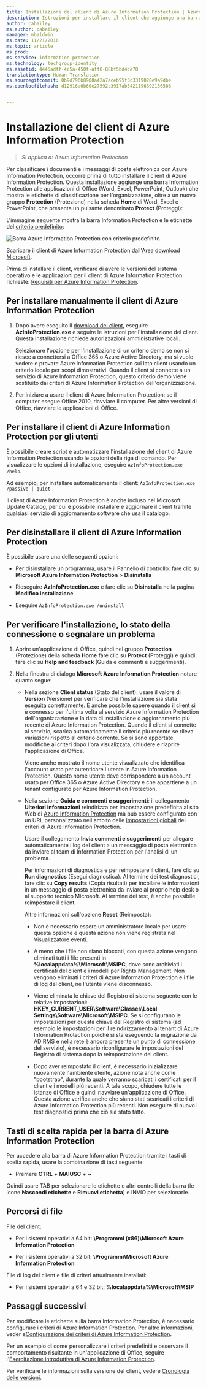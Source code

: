 ```yaml
---
title: Installazione del client di Azure Information Protection | Azure Information Protection
description: Istruzioni per installare il client che aggiunge una barra di protezione delle informazioni alle applicazioni di Office in modo che sia possibile selezionare le etichette di classificazione per i documenti e i messaggi di posta elettronica.
author: cabailey
ms.author: cabailey
manager: mbaldwin
ms.date: 11/21/2016
ms.topic: article
ms.prod: 
ms.service: information-protection
ms.technology: techgroup-identity
ms.assetid: 4445adff-4c5a-450f-aff8-88bf5bd4ca78
translationtype: Human Translation
ms.sourcegitcommit: 0b9d796b8908a42a7aceb95f3c3319028e9a9dbe
ms.openlocfilehash: d12916a0b60e27592c3917ab5421196392156506


---
```


# <a name="installing-the-azure-information-protection-client"></a>Installazione del client di Azure Information Protection

>*Si applica a: Azure Information Protection*

Per classificare i documenti e i messaggi di posta elettronica con Azure Information Protection, occorre prima di tutto installare il client di Azure Information Protection. Questa installazione aggiunge una barra Information Protection alle applicazioni di Office (Word, Excel, PowerPoint, Outlook) che mostra le etichette di classificazione per l'organizzazione, oltre a un nuovo gruppo **Protection** (Protezione) nella scheda **Home** di Word, Excel e PowerPoint, che presenta un pulsante denominato **Protect** (Proteggi):

L'immagine seguente mostra la barra Information Protection e le etichette del [criterio predefinito](../deploy-use/configure-policy-default.md):

![Barra Azure Information Protection con criterio predefinito](../media/info-protect-bar-default.png)

Scaricare il client di Azure Information Protection dall'[Area download Microsoft](https://www.microsoft.com/en-us/download/details.aspx?id=53018).

Prima di installare il client, verificare di avere le versioni del sistema operativo e le applicazioni per il client di Azure Information Protection richieste: [Requisiti per Azure Information Protection](../get-started/requirements-azure-rms.md).


## <a name="to-install-the-azure-information-protection-client-manually"></a>Per installare manualmente il client di Azure Information Protection

1. Dopo avere eseguito il [download del client](https://www.microsoft.com/en-us/download/details.aspx?id=53018), eseguire **AzInfoProtection.exe** e seguire le istruzioni per l'installazione del client. Questa installazione richiede autorizzazioni amministrative locali.

    Selezionare l'opzione per l'installazione di un criterio demo se non si riesce a connettersi a Office 365 o Azure Active Directory, ma si vuole vedere e provare Azure Information Protection sul lato client usando un criterio locale per scopi dimostrativi. Quando il client si connette a un servizio di Azure Information Protection, questo criterio demo viene sostituito dai criteri di Azure Information Protection dell'organizzazione. 

2. Per iniziare a usare il client di Azure Information Protection: se il computer esegue Office 2010, riavviare il computer. Per altre versioni di Office, riavviare le applicazioni di Office.

## <a name="to-install-the-azure-information-protection-client-for-users"></a>Per installare il client di Azure Information Protection per gli utenti

È possibile creare script e automatizzare l'installazione del client di Azure Information Protection usando le opzioni della riga di comando. Per visualizzare le opzioni di installazione, eseguire `AzInfoProtection.exe /help`.

Ad esempio, per installare automaticamente il client: `AzInfoProtection.exe /passive | quiet`

Il client di Azure Information Protection è anche incluso nel Microsoft Update Catalog, per cui è possibile installare e aggiornare il client tramite qualsiasi servizio di aggiornamento software che usa il catalogo.

## <a name="to-uninstall-the-azure-information-protection-client"></a>Per disinstallare il client di Azure Information Protection

È possibile usare una delle seguenti opzioni:

- Per disinstallare un programma, usare il Pannello di controllo: fare clic su **Microsoft Azure Information Protection** > **Disinstalla**

- Rieseguire **AzInfoProtection.exe** e fare clic su **Disinstalla** nella pagina **Modifica installazione**. 

- Eseguire `AzInfoProtection.exe /uninstall`


## <a name="to-verify-installation-connection-status-or-report-a-problem"></a>Per verificare l'installazione, lo stato della connessione o segnalare un problema

1. Aprire un'applicazione di Office, quindi nel gruppo **Protection** (Protezione) della scheda **Home** fare clic su **Protect** (Proteggi) e quindi fare clic su **Help and feedback** (Guida e commenti e suggerimenti).

2. Nella finestra di dialogo **Microsoft Azure Information Protection** notare quanto segue:

    - Nella sezione **Client status** (Stato del client): usare il valore di **Version** (Versione) per verificare che l'installazione sia stata eseguita correttamente. È anche possibile sapere quando il client si è connesso per l'ultima volta al servizio Azure Information Protection dell'organizzazione e la data di installazione o aggiornamento più recente di Azure Information Protection. Quando il client si connette al servizio, scarica automaticamente il criterio più recente se rileva variazioni rispetto al criterio corrente. Se si sono apportate modifiche ai criteri dopo l'ora visualizzata, chiudere e riaprire l'applicazione di Office.
    
        Viene anche mostrato il nome utente visualizzato che identifica l'account usato per autenticare l'utente in Azure Information Protection. Questo nome utente deve corrispondere a un account usato per Office 365 o Azure Active Directory e che appartiene a un tenant configurato per Azure Information Protection.

    - Nella sezione **Guida e commenti e suggerimenti**: il collegamento **Ulteriori informazioni** reindirizza per impostazione predefinita al sito Web di [Azure Information Protection](https://www.microsoft.com/en-us/cloud-platform/azure-information-protection) ma può essere configurato con un URL personalizzato nell'ambito delle [impostazioni globali](../deploy-use/configure-policy-settings.md) dei criteri di Azure Information Protection.
        
        Usare il collegamento **Invia commenti e suggerimenti** per allegare automaticamente i log del client a un messaggio di posta elettronica da inviare al team di Information Protection per l'analisi di un problema. 
    
        Per informazioni di diagnostica e per reimpostare il client, fare clic su **Run diagnostics** (Esegui diagnostica). Al termine dei test diagnostici, fare clic su **Copy results** (Copia risultati) per incollare le informazioni in un messaggio di posta elettronica da inviare al proprio help desk o al supporto tecnico Microsoft. Al termine dei test, è anche possibile reimpostare il client.
        
        Altre informazioni sull'opzione **Reset** (Reimposta):
        
        - Non è necessario essere un amministratore locale per usare questa opzione e questa azione non viene registrata nel Visualizzatore eventi. 
        
        - A meno che i file non siano bloccati, con questa azione vengono eliminati tutti i file presenti in **%localappdata%\Microsoft\MSIPC**, dove sono archiviati i certificati del client e i modelli per Rights Management. Non vengono eliminati i criteri di Azure Information Protection e i file di log del client, né l'utente viene disconnesso.
        
        - Viene eliminata le chiave del Registro di sistema seguente con le relative impostazioni: **HKEY_CURRENT_USER\Software\Classes\Local Settings\Software\Microsoft\MSIPC**. Se si configurano le impostazioni per questa chiave del Registro di sistema (ad esempio le impostazioni per il reindirizzamento al tenant di Azure Information Protection poiché si sta eseguendo la migrazione da AD RMS e nella rete è ancora presente un punto di connessione del servizio), è necessario riconfigurare le impostazioni del Registro di sistema dopo la reimpostazione del client.
        
        - Dopo aver reimpostato il client, è necessario inizializzare nuovamente l'ambiente utente, azione nota anche come "bootstrap", durante la quale verranno scaricati i certificati per il client e i modelli più recenti. A tale scopo, chiudere tutte le istanze di Office e quindi riavviare un'applicazione di Office. Questa azione verifica anche che siano stati scaricati i criteri di Azure Information Protection più recenti. Non eseguire di nuovo i test diagnostici prima che ciò sia stato fatto.

## <a name="keyboard-shortcuts-for-the-azure-information-protection-bar"></a>Tasti di scelta rapida per la barra di Azure Information Protection

Per accedere alla barra di Azure Information Protection tramite i tasti di scelta rapida, usare la combinazione di tasti seguente:

- Premere **CTRL** + **MAIUSC** + **~** 

Quindi usare TAB per selezionare le etichette e altri controlli della barra (le icone **Nascondi etichette** e **Rimuovi etichetta**) e INVIO per selezionarle.


## <a name="file-locations"></a>Percorsi di file

File del client:   

- Per i sistemi operativi a 64 bit: **\Programmi (x86)\Microsoft Azure Information Protection**

- Per i sistemi operativi a 32 bit: **\Programmi\Microsoft Azure Information Protection**

File di log del client e file di criteri attualmente installati:

- Per i sistemi operativi a 64 e 32 bit: **%localappdata%\Microsoft\MSIP**


## <a name="next-steps"></a>Passaggi successivi

Per modificare le etichette sulla barra Information Protection, è necessario configurare i criteri di Azure Information Protection. Per altre informazioni, veder e[Configurazione dei criteri di Azure Information Protection](../deploy-use/configure-policy.md).

Per un esempio di come personalizzare i criteri predefiniti e osservare il comportamento risultante in un'applicazione di Office, seguire l'[Esercitazione introduttiva di Azure Information Protection](../get-started/infoprotect-quick-start-tutorial.md).

Per verificare le informazioni sulla versione del client, vedere [Cronologia delle versioni](client-version-release-history.md).



<!--HONumber=Nov16_HO4-->


